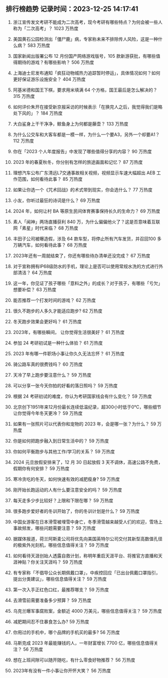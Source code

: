 
## 排行榜趋势 记录时间：2023-12-25 14:17:41
  
  1. 浙江宣传发文考研不能成为二次高考，现今考研有哪些特点？为何会被一些人称为「二次高考」？ 1023 万热度
    
  2. 美国黄石公园检测出「僵尸鹿」病，专家称未来不排除传人风险，这是一种什么病？ 583 万热度
    
  3. 国家新闻出版署公布 12 月份国产网络游戏版号，105 款新游获批，有哪些值得期待的游戏？有哪些影响？ 506 万热度
    
  4. 上海迪士尼发布通知「疯狂动物城热力追踪暂时停运」，具体情况如何？如何更好保证游乐设施安全？ 404 万热度
    
  5. 阿基米德和国王下棋，要求用米填满 64 个方格，国王最后是怎么解决的？ 315 万热度
    
  6. 如何评价朱开在接受新京报采访的时候表示「在换完人之后，我觉得我们是略处下风的」？ 184 万热度
    
  7. 大白鲨身上干干净净，鲸鱼身上为何都是藤壶？ 133 万热度
    
  8. 为什么公交车和大客车都是一模一样，为什么一个要A3，另外一个却要A1？ 112 万热度
    
  9. 你在「2023 个人年度报告」中发现了哪些值得分享的内容？ 90 万热度
    
  10. 2023 年的春夏秋冬，你分别有怎样的旅途画面和记忆？ 87 万热度
    
  11. 理想汽车公布广东清远L7交通事故相关视频，视频显示车速大幅超出 AEB 工作范围，如何看待此事？ 85 万热度
    
  12. 如果让你选一个《咒术回战》的术式带到现实，你会选什么？ 77 万热度
    
  13. 小友，你听过最狂的诗词是什么？ 69 万热度
    
  14. 2024 年，如何让村 BA 等原生民间体育赛事保持长久的生命力？ 69 万热度
    
  15. 素人「闻神」两场直播获利 840 万，为什么偏偏他火了？这是否意味着互联网「素星」时代来临？ 68 万热度
    
  16. 丰田子公司被曝造假，涉及 64 款车型，将停止所有汽车发货，并召回100 多万辆汽车，如何看待此事？ 68 万热度
    
  17. 2023年还有一周就结束了，你还有哪些待办清单还没完成？ 67 万热度
    
  18. 对于宣称拥有IP68级防水的手机，理论上是否可以使用常规水洗的方式进行外部清洁？ 64 万热度
    
  19. 这一年，你见证了孩子哪些「意料之外」的成长？对于孩子，有哪些「亏欠」想要补偿？ 63 万热度
    
  20. 能否推荐一个打发时间的游戏？ 62 万热度
    
  21. 很久不跑步的人多久才能适应跑步? 62 万热度
    
  22. 冬天跑步效果会更好吗？ 61 万热度
    
  23. 2023年，有哪些瞬间， 让你觉得生活很美好？ 61 万热度
    
  24. 参加 24 考研初试是一种什么体验？ 61 万热度
    
  25. 2023 年有哪一件职场小事让你久久无法忘怀？ 61 万热度
    
  26. 骑公路车真的很费钱吗？ 60 万热度
    
  27. 天冷了早上跑步要注意什么？ 59 万热度
    
  28. 可以分享一张今天你拍的好看的落日照吗？ 59 万热度
    
  29. 根据 24 考研初试的难度，你认为考研国家线会有什么变化？ 59 万热度
    
  30. 北京创下1951年来12月份最长连续低温纪录，超300小时低于0℃，哪些细节让你觉得今年冬天更冷？ 59 万热度
    
  31. 如果有一张照片可以代表你和宠物的 2023 年，会是哪一张？为什么？ 59 万热度
    
  32. 你是如何把跑步融入到日常生活中的？ 59 万热度
    
  33. 你如何平衡跑步与其他工作/学习的关系？ 59 万热度
    
  34. 2024 元旦放假安排来了，12 月 30 日起放假 3 天不调休，高速公路不免费，假期你有何安排？ 59 万热度
    
  35. 寒冷贪吃的冬天，如何快速有效的减肥瘦身? 59 万热度
    
  36. 刚开始长跑运动的人有什么要注意安全的吗？ 59 万热度
    
  37. 每天走多少步比较好？上限和下限在哪？ 59 万热度
    
  38. 很多跑步爱好者的冬训开始了，你的冬训计划是什么？ 59 万热度
    
  39. 中国女游客在日本滑雪被埋雪中身亡，冬季滑雪越来越受人们的欢迎，雪场上事故频发，哪些问题需要注意？ 59 万热度
    
  40. 据媒体报道，荷兰阿斯麦公司将优先向美国英特尔公司交付其新型高数值孔径的极紫外光刻机，哪些信息值得关注？ 59 万热度
    
  41. 如何看待天涯创始人透露自救计划，称明年重启天涯平台、将推官方直播和天涯神贴？你关注天涯吗？ 59 万热度
    
  42. 有专家称「不倡导公众长期佩戴口罩」，中疾控回应「已出台佩戴口罩指引，提出分类建议」，哪些信息值得关注？ 59 万热度
    
  43. 第一次入手正红色口红，最推荐哪支？ 59 万热度
    
  44. 去滑雪前需要准备多少预算？ 59 万热度
    
  45. 乌克兰曝军事腐败案，金额近 4000 万美元，哪些信息值得关注？ 59 万热度
    
  46. 减肥期间忍不住暴食怎么办? 59 万热度
    
  47. 你用过的手机中，哪个品牌的手机买的最多? 56 万热度
    
  48. 马斯克成 2023 年最能赚钱的人，一年财富增长 7700  亿，哪些信息值得关注？ 56 万热度
    
  49. 想在上班间隙可以随开随吃，有什么零食好物推荐？ 56 万热度
    
  50. 2023年有没有一件小事让你开怀大笑？ 56 万热度
    